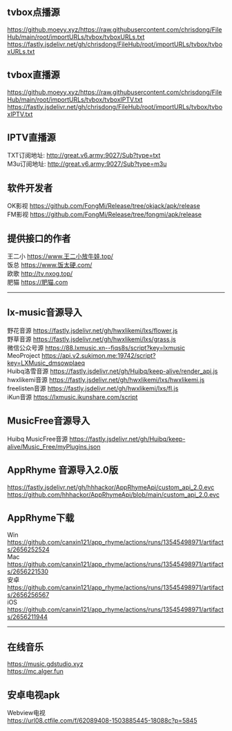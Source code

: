 ## tvbox点播源   
https://github.moeyy.xyz/https://raw.githubusercontent.com/chrisdong/FileHub/main/root/importURLs/tvbox/tvboxURLs.txt
https://fastly.jsdelivr.net/gh/chrisdong/FileHub/root/importURLs/tvbox/tvboxURLs.txt 

## tvbox直播源   
https://github.moeyy.xyz/https://raw.githubusercontent.com/chrisdong/FileHub/main/root/importURLs/tvbox/tvboxIPTV.txt
https://fastly.jsdelivr.net/gh/chrisdong/FileHub/root/importURLs/tvbox/tvboxIPTV.txt

## IPTV直播源  
TXT订阅地址:   http://great.v6.army:9027/Sub?type=txt  
M3u订阅地址:  http://great.v6.army:9027/Sub?type=m3u  

## 软件开发者  
OK影视 https://github.com/FongMi/Release/tree/okjack/apk/release   
FM影视 https://github.com/FongMi/Release/tree/fongmi/apk/release  

## 提供接口的作者  
王二小 https://www.王二小放牛娃.top/  
饭总 https://www.饭太硬.com/  
欧歌 http://tv.nxog.top/  
肥猫 https://肥猫.com  

-----------------------------------------------

## lx-music音源导入  
野花音源  https://fastly.jsdelivr.net/gh/hwxlikemi/lxs/flower.js  
野草音源  https://fastly.jsdelivr.net/gh/hwxlikemi/lxs/grass.js  
微信公众号源 https://88.lxmusic.xn--fiqs8s/script?key=lxmusic  
MeoProject  https://api.v2.sukimon.me:19742/script?key=LXMusic_dmsowplaeq  
Huibq洛雪音源  https://fastly.jsdelivr.net/gh/Huibq/keep-alive/render_api.js  
hwxlikemi音源 https://fastly.jsdelivr.net/gh/hwxlikemi/lxs/hwxlikemi.js  
freelisten音源  https://fastly.jsdelivr.net/gh/hwxlikemi/lxs/fl.js  
iKun音源 https://lxmusic.ikunshare.com/script     

## MusicFree音源导入  
Huibq MusicFree音源 https://fastly.jsdelivr.net/gh/Huibq/keep-alive/Music_Free/myPlugins.json
## AppRhyme 音源导入2.0版  
https://fastly.jsdelivr.net/gh/hhhackor/AppRhymeApi/custom_api_2.0.evc
https://github.com/hhhackor/AppRhymeApi/blob/main/custom_api_2.0.evc

## AppRhyme下载  
Win https://github.com/canxin121/app_rhyme/actions/runs/13545498971/artifacts/2656252524  
Mac https://github.com/canxin121/app_rhyme/actions/runs/13545498971/artifacts/2656221530  
安卓 https://github.com/canxin121/app_rhyme/actions/runs/13545498971/artifacts/2656256567  
iOS https://github.com/canxin121/app_rhyme/actions/runs/13545498971/artifacts/2656211944  

-----------------  
## 在线音乐  
https://music.gdstudio.xyz  
https://mc.alger.fun  

## 安卓电视apk     
Webview电视    
https://url08.ctfile.com/f/62089408-1503885445-18088c?p=5845    
